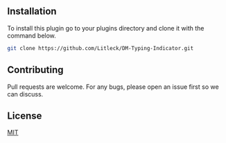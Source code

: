 ## Installation
To install this plugin go to your plugins directory and clone it with the command below.

```bash
git clone https://github.com/Litleck/DM-Typing-Indicator.git
```

## Contributing
Pull requests are welcome. For any bugs, please open an issue first so we can discuss.

## License
[MIT](https://choosealicense.com/licenses/mit/)
